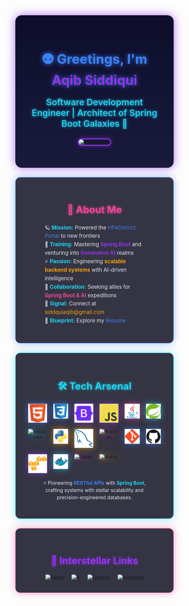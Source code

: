 <div align="center" style="background: linear-gradient(180deg, #0d0d2b 0%, #1a1a3d 100%); padding: 50px; border-radius: 20px; box-shadow: 0 0 30px rgba(147, 51, 234, 0.7); position: relative; overflow: hidden;">

<!-- Particle Background -->
<img src="https://raw.githubusercontent.com/Aqib121201/Aqib121201/main/assets/stars-particle.gif" alt="stars-particle" style="position: absolute; top: 0; left: 0; width: 100%; height: 100%; z-index: -1; opacity: 0.5;"/>


<!-- Title -->
<h1 style="color: #3b82f6; font-size: 3em; font-weight: bold; text-shadow: 0 0 15px rgba(59, 130, 246, 0.9);">
  👽 Greetings, I'm <span style="color: #9333ea;">Aqib Siddiqui</span>
</h1>
<h3 style="color: #22d3ee; font-size: 2em; font-weight: 600; text-shadow: 0 0 10px rgba(34, 211, 238, 0.8); margin: 10px 0;">
  Software Development Engineer | Architect of Spring Boot Galaxies 🌌
</h3>

<!-- Neon Coding Animation -->
<img src="https://media.giphy.com/media/SWoSkN6DxTszqIKEqv/giphy.gif" alt="coding-neon" width="40%" style="margin: 20px 0; border: 3px solid #9333ea; border-radius: 12px; box-shadow: 0 0 15px rgba(147, 51, 234, 0.6);"/>

</div>

<!-- About Me Section -->
<div align="center" style="background: rgba(30, 30, 47, 0.9); padding: 40px; margin: 30px 0; border-radius: 15px; box-shadow: 0 0 25px rgba(59, 130, 246, 0.5); border: 1px solid #3b82f6;">
  <h2 style="color: #ec4899; font-size: 2.2em; font-weight: bold; text-shadow: 0 0 10px rgba(236, 72, 153, 0.8);">🌌 About Me</h2>
  <div style="text-align: left; width: 75%; color: #e5e7eb; font-size: 1.2em; line-height: 1.6;">
    <ul style="list-style: none; padding: 0;">
      <li>🪐 <strong style="color: #22d3ee;">Mission:</strong> Powered the <a href="https://edistrict.hp.gov.in/" target="_blank" style="color: #3b82f6; text-decoration: none; transition: color 0.3s;">HPeDistrict Portal</a> to new frontiers</li>
      <li>💫 <strong style="color: #22d3ee;">Training:</strong> Mastering <strong style="color: #9333ea;">Spring Boot</strong> and venturing into <strong style="color: #9333ea;">Generative AI</strong> realms</li>
      <li>⚡️ <strong style="color: #22d3ee;">Passion:</strong> Engineering <strong style="color: #f59e0b;">scalable backend systems</strong> with AI-driven intelligence</li>
      <li>🤖 <strong style="color: #22d3ee;">Collaboration:</strong> Seeking allies for <strong style="color: #ec4899;">Spring Boot & AI</strong> expeditions</li>
      <li>📡 <strong style="color: #22d3ee;">Signal:</strong> Connect at <a href="mailto:siddquiaqib@gmail.com" style="color: #f59e0b; text-decoration: none; transition: color 0.3s;">siddquiaqib@gmail.com</a></li>
      <li>📜 <strong style="color: #22d3ee;">Blueprint:</strong> Explore my <a href="https://drive.google.com/file/d/1ELANcoZZCe4TepOM6xpA5kSfwXmuJNVH/view?usp=sharing" target="_blank" style="color: #3b82f6; text-decoration: none; transition: color 0.3s;">Resume</a></li>
    </ul>
  </div>
</div>

<!-- Tech Stack Section -->
<div align="center" style="background: rgba(30, 30, 47, 0.9); padding: 40px; margin: 30px 0; border-radius: 15px; box-shadow: 0 0 25px rgba(34, 211, 238, 0.5); border: 1px solid #22d3ee;">
  <h2 style="color: #22d3ee; font-size: 2.2em; font-weight: bold; text-shadow: 0 0 10px rgba(34, 211, 238, 0.8);">🛠️ Tech Arsenal</h2>
  <div style="display: grid; grid-template-columns: repeat(6, 1fr); gap: 20px; margin: 20px 0;">
    <img src="https://raw.githubusercontent.com/devicons/devicon/master/icons/html5/html5-original.svg" alt="HTML5" width="60" style="filter: drop-shadow(0 0 10px rgba(59, 130, 246, 0.7)); transition: transform 0.3s;" onmouseover="this.style.transform='scale(1.2)'" onmouseout="this.style.transform='scale(1)'"/>
    <img src="https://raw.githubusercontent.com/devicons/devicon/master/icons/css3/css3-original.svg" alt="CSS3" width="60" style="filter: drop-shadow(0 0 10px rgba(59, 130, 246, 0.7)); transition: transform 0.3s;" onmouseover="this.style.transform='scale(1.2)'" onmouseout="this.style.transform='scale(1)'"/>
    <img src="https://raw.githubusercontent.com/devicons/devicon/master/icons/bootstrap/bootstrap-plain.svg" alt="Bootstrap" width="60" style="filter: drop-shadow(0 0 10px rgba(147, 51, 234, 0.7)); transition: transform 0.3s;" onmouseover="this.style.transform='scale(1.2)'" onmouseout="this.style.transform='scale(1)'"/>
    <img src="https://raw.githubusercontent.com/devicons/devicon/master/icons/javascript/javascript-original.svg" alt="JavaScript" width="60" style="filter: drop-shadow(0 0 10px rgba(147, 51, 234, 0.7)); transition: transform 0.3s;" onmouseover="this.style.transform='scale(1.2)'" onmouseout="this.style.transform='scale(1)'"/>
    <img src="https://raw.githubusercontent.com/devicons/devicon/master/icons/java/java-original.svg" alt="Java" width="60" style="filter: drop-shadow(0 0 10px rgba(236, 72, 153, 0.7)); transition: transform 0.3s;" onmouseover="this.style.transform='scale(1.2)'" onmouseout="this.style.transform='scale(1)'"/>
    <img src="https://raw.githubusercontent.com/devicons/devicon/master/icons/spring/spring-original.svg" alt="Spring" width="60" style="filter: drop-shadow(0 0 10px rgba(34, 211, 238, 0.7)); transition: transform 0.3s;" onmouseover="this.style.transform='scale(1.2)'" onmouseout="this.style.transform='scale(1)'"/>
    <img src="https://www.vectorlogo.zone/logos/hibernate/hibernate-icon.svg" alt="Hibernate" width="60" style="filter: drop-shadow(0 0 10px rgba(34, 211, 238, 0.7)); transition: transform 0.3s;" onmouseover="this.style.transform='scale(1.2)'" onmouseout="this.style.transform='scale(1)'"/>
    <img src="https://raw.githubusercontent.com/devicons/devicon/master/icons/python/python-original.svg" alt="Python" width="60" style="filter: drop-shadow(0 0 10px rgba(245, 158, 11, 0.7)); transition: transform 0.3s;" onmouseover="this.style.transform='scale(1.2)'" onmouseout="this.style.transform='scale(1)'"/>
    <img src="https://raw.githubusercontent.com/devicons/devicon/master/icons/mysql/mysql-original.svg" alt="MySQL" width="60" style="filter: drop-shadow(0 0 10px rgba(245, 158, 11, 0.7)); transition: transform 0.3s;" onmouseover="this.style.transform='scale(1.2)'" onmouseout="this.style.transform='scale(1)'"/>
    <img src="https://www.vectorlogo.zone/logos/getpostman/getpostman-icon.svg" alt="Postman" width="60" style="filter: drop-shadow(0 0 10px rgba(236, 72, 153, 0.7)); transition: transform 0.3s;" onmouseover="this.style.transform='scale(1.2)'" onmouseout="this.style.transform='scale(1)'"/>
    <img src="https://raw.githubusercontent.com/devicons/devicon/master/icons/git/git-original.svg" alt="Git" width="60" style="filter: drop-shadow(0 0 10px rgba(59, 130, 246, 0.7)); transition: transform 0.3s;" onmouseover="this.style.transform='scale(1.2)'" onmouseout="this.style.transform='scale(1)'"/>
    <img src="https://raw.githubusercontent.com/devicons/devicon/master/icons/github/github-original.svg" alt="GitHub" width="60" style="filter: drop-shadow(0 0 10px rgba(59, 130, 246, 0.7)); transition: transform 0.3s;" onmouseover="this.style.transform='scale(1.2)'" onmouseout="this.style.transform='scale(1)'"/>
    <img src="https://raw.githubusercontent.com/devicons/devicon/master/icons/amazonwebservices/amazonwebservices-original.svg" alt="AWS" width="60" style="filter: drop-shadow(0 0 10px rgba(147, 51, 234, 0.7)); transition: transform 0.3s;" onmouseover="this.style.transform='scale(1.2)'" onmouseout="this.style.transform='scale(1)'"/>
    <img src="https://raw.githubusercontent.com/devicons/devicon/master/icons/docker/docker-original.svg" alt="Docker" width="60" style="filter: drop-shadow(0 0 10px rgba(34, 211, 238, 0.7)); transition: transform 0.3s;" onmouseover="this.style.transform='scale(1.2)'" onmouseout="this.style.transform='scale(1)'"/>
    <img src="https://www.vectorlogo.zone/logos/redis/redis-icon.svg" alt="Redis" width="60" style="filter: drop-shadow(0 0 10px rgba(236, 72, 153, 0.7)); transition: transform 0.3s;" onmouseover="this.style.transform='scale(1.2)'" onmouseout="this.style.transform='scale(1)'"/>
    <img src="https://www.vectorlogo.zone/logos/apache_kafka/apache_kafka-icon.svg" alt="Kafka" width="60" style="filter: drop-shadow(0 0 10px rgba(245, 158, 11, 0.7)); transition: transform 0.3s;" onmouseover="this.style.transform='scale(1.2)'" onmouseout="this.style.transform='scale(1)'"/>
  </div>
  <p style="color: #e5e7eb; font-size: 1.1em; width: 80%; line-height: 1.5;">
    ⚡️ Pioneering <strong style="color: #3b82f6;">RESTful APIs</strong> with <strong style="color: #22d3ee;">Spring Boot</strong>, crafting systems with stellar scalability and precision-engineered databases.
  </p>
</div>

<!-- Connect Section -->
<div align="center" style="background: rgba(30, 30, 47, 0.9); padding: 40px; margin: 30px 0; border-radius: 15px; box-shadow: 0 0 25px rgba(236, 72, 153, 0.5); border: 1px solid #ec4899;">
  <h2 style="color: #9333ea; font-size: 2.2em; font-weight: bold; text-shadow: 0 0 10px rgba(147, 51, 234, 0.8);">📡 Interstellar Links</h2>
  <div style="display: flex; gap: 25px; flex-wrap: wrap; justify-content: center; margin-top: 20px;">
    <a href="https://dev.to/aqib121201" target="_blank">
      <img src="https://img.shields.io/badge/DEV.to-0A0A0A?style=for-the-badge&logo=devdotto&logoColor=white&labelColor=3b82f6" alt="Dev.to" style="transition: transform 0.3s;" onmouseover="this.style.transform='scale(1.2)'" onmouseout="this.style.transform='scale(1)'"/>
    </a>
    <a href="https://x.com/Aqib_Siddiqui_1" target="_blank">
      <img src="https://img.shields.io/badge/X-000000?style=for-the-badge&logo=x&logoColor=white&labelColor=22d3ee" alt="X" style="transition: transform 0.3s;" onmouseover="this.style.transform='scale(1.2)'" onmouseout="this.style.transform='scale(1)'"/>
    </a>
    <a href="https://linkedin.com/in/aqib-siddiqui-b954021b9" target="_blank">
      <img src="https://img.shields.io/badge/LinkedIn-0077B5?style=for-the-badge&logo=linkedin&logoColor=white&labelColor=ec4899" alt="LinkedIn" style="transition: transform 0.3s;" onmouseover="this.style.transform='scale(1.2)'" onmouseout="this.style.transform='scale(1)'"/>
    </a>
    <a href="https://www.instagram.com/aqib.siddiqui121201/?next=%2F" target="_blank">
      <img src="https://img.shields.io/badge/Instagram-E4405F?style=for-the-badge&logo=instagram&logoColor=white&labelColor=9333ea" alt="Instagram" style="transition: transform 0.3s;" onmouseover="this.style.transform='scale(1.2)'" onmouseout="this.style.transform='scale(1)'"/>
    </a>
  </div>
</div>

